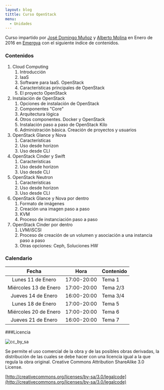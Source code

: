 ```yaml
---
layout: blog
tittle: Curso OpenStack
menu:
  - Unidades
---
```

Curso impartido por [José Domingo Muñoz](http://www.pledin.org) y
[Alberto Molina](http://albertomolina.wordpress.com) en Enero de 2016
en [Emergya](http://www.emergya.es/) con el siguiente índice de
contenidos.

### Contenidos

1. Cloud Computing
    1. Introducción
    1. IaaS
    1. Software para IaaS. OpenStack
    1. Características principales de OpenStack
    1. El proyecto OpenStack
1. Instalación de OpenStack
    1. Opciones de instalación de OpenStack
    1. Componentes "Core"
    1. Arquitectura lógica
    1. Otros componentes. Docker y OpenStack
    1. Instalación paso a paso de OpenStack Kilo
    1. Administración básica. Creación de proyectos y usuarios
1. OpenStack Glance y Nova
    1. Características
    1. Uso desde horizon
    1. Uso desde CLI
1. OpenStack Cinder y Swift
    1. Características
    1. Uso desde horizon
    1. Uso desde CLI
1. OpenStack Neutron
    1. Características
    1. Uso desde horizon
    1. Uso desde CLI
1. OpenStack Glance y Nova por dentro
    1. Formato de imágenes
    1. Creación una imagen paso a paso
    1. KVM
    1. Proceso de instanciación paso a paso
1. OpenStack Cinder por dentro
    1. LVM/iSCSI
    1. Proceso de creación de un volumen y asociación a una instancia
    paso a paso
    1. Otras opciones: Ceph, Soluciones HW

### Calendario

|Fecha|Hora|Contenido|
|:---:|----|---------|
|Lunes 11 de Enero|17:00-20:00|Tema 1|
|Miércoles 13 de Enero|17:00-20:00|Tema 2/3|
|Jueves 14 de Enero|16:00-20:00|Tema 3/4|
|Lunes 18 de Enero|17:00-20:00|Tema 5|
|Miércoles 20 de Enero|17:00-20:00|Tema 6|
|Jueves 21 de Enero|16:00-20:00|Tema 7|

###Licencia

![cc_by_sa](http://iesgn.github.io/emergya/img/cc_by_sa.png)

Se permite el uso comercial de la obra y de las posibles obras derivadas, la
distribución de las cuales se debe hacer con una licencia igual a la que regula
la obra original. Creative Commons Attribution ShareAlike 3.0 License.

[http://creativecommons.org/licenses/by-sa/3.0/legalcode](http://creativecommons.org/licenses/by-sa/3.0/legalcode)

